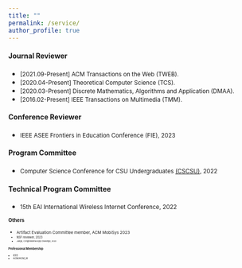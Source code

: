 ```yaml
---
title: ""
permalink: /service/
author_profile: true
---
```

#### Journal Reviewer
<!-- * [2021-Present] Reviewer for the Journal ACM Transactions on Social Computing(TSC).-->
<!-- * <small>[2022.06-Present] IEEE Transactions on Emerging Topics in Computing (TETC).</small> -->
<!-- * <small>[2022.06-Present] IEEE Transactions on Learning Technologies (TLT).</small>-->
* <small>[2021.09-Present] ACM Transactions on the Web (TWEB).</small>
* <small>[2020.04-Present] Theoretical Computer Science (TCS).</small>
* <small>[2020.03-Present] Discrete Mathematics, Algorithms and Application (DMAA).</small>
* <small>[2016.02-Present] IEEE Transactions on Multimedia (TMM).</small>

#### Conference Reviewer
* <small>IEEE ASEE Frontiers in Education Conference (FIE), 2023</small>

#### Program Committee
* <small>Computer Science Conference for CSU Undergraduates [(CSCSU)](https://cscsu-conference.github.io/), 2022</small>

#### Technical Program Committee
<!-- * <small>[[EAI WiCON 2022](https://wicon.eai-conferences.org/2022/)] 15th EAI International Wireless Internet Conference, 2022</small>--> 
* <small> 15th EAI International Wireless Internet Conference, 2022 <small>

#### Others
* <small> Artifact Evaluation Committee member, ACM MobiSys 2023 <small> 
* <small> NSF reviewer, 2023 <small>
* <small> Judge, Congressional App Challenge, 2022 <small>
 
#### Professional Membership
  * <small>IEEE</small>
  * <small>ACM/ACM_W</small>

